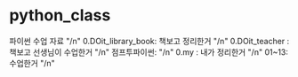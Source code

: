 # python_class
파이썬 수업 자료  "/n"
0.DOit_library_book: 책보고 정리한거  "/n"
0.DOit_teacher : 책보고 선생님이 수업한거  "/n"
점프투파이썬: "/n"
0.my  : 내가 정리한거  "/n"
01~13: 수업한거  "/n"
